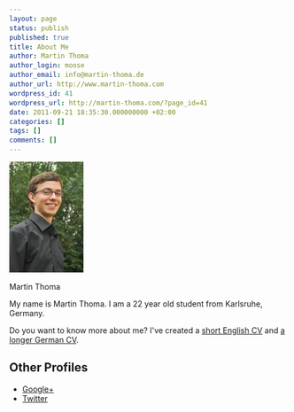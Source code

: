 ```yaml
---
layout: page
status: publish
published: true
title: About Me
author: Martin Thoma
author_login: moose
author_email: info@martin-thoma.de
author_url: http://www.martin-thoma.com
wordpress_id: 41
wordpress_url: http://martin-thoma.com/?page_id=41
date: 2011-09-21 18:35:30.000000000 +02:00
categories: []
tags: []
comments: []
---
```


<div style="width: 144px" class="wp-caption alignright"><a href="../images/2011/09/Martin_Thoma_web_thumb.jpg"><img class="size-full" title="Martin Thoma" src="../images/2011/09/Martin_Thoma_web_thumb.jpg" alt="Martin Thoma" width="134" height="200"></a><p class="wp-caption-text">Martin Thoma</p></div>

My name is Martin Thoma. I am a 22 year old student from Karlsruhe, Germany.

Do you want to know more about me? I've created a <a href='http://martin-thoma.com/wp-content/uploads/2013/07/cv-curriculum-vitae.pdf'>short English CV</a> and&nbsp;<a href="http://www.martin-thoma.de/about.htm" rel="me">a longer German CV</a>.

<h2>Other Profiles</h2>
<ul>
	<li><a href="https://plus.google.com/116515806655836046525/posts" rel="me">Google+</a></li>
	<li><a href="https://twitter.com/#!/themoosemind" rel="me">Twitter</a></li>
</ul>
